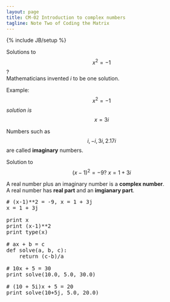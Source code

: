 ```yaml
---
layout: page
title: CM-02 Introduction to complex numbers
tagline: Note Two of Coding the Matrix
---
```


{% include JB/setup %}

Solutions to $$ x^2 = -1 $$ ?  
Mathematicians invented *i* to be one solution.

Example: $$ x^2 = -1 $$ *solution is* $$ x = 3i $$

Numbers such as $$ i, -i, 3i, 2.17i $$ are called **imaginary** numbers.

Solution to $$ (x-1)^2  = -9 ? \ x = 1 + 3i $$

A real number plus an imaginary number is a **complex number**.  
A real number has **real part** and an **imgianary part**.

<pre class="prettyprint linenums">
# (x-1)**2 = -9, x = 1 + 3j
x = 1 + 3j

print x
print (x-1)**2
print type(x)

# ax + b = c
def solve(a, b, c):
    return (c-b)/a

# 10x + 5 = 30
print solve(10.0, 5.0, 30.0)

# (10 + 5i)x + 5 = 20
print solve(10+5j, 5.0, 20.0)
</pre>
